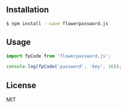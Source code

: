 ## Installation

```bash
$ npm install --save flowerpassword.js
```

## Usage

```js
import fpCode from 'flowerpassword.js';

console.log(fpCode('password', 'key', 16));
```

## License

MIT
